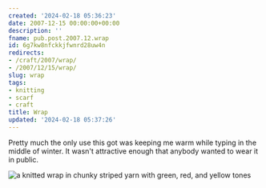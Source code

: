 ```yaml
---
created: '2024-02-18 05:36:23'
date: 2007-12-15 00:00:00+00:00
description: ''
fname: pub.post.2007.12.wrap
id: 6g7kw8nfckkjfwnrd28uw4n
redirects:
- /craft/2007/wrap/
- /2007/12/15/wrap/
slug: wrap
tags:
- knitting
- scarf
- craft
title: Wrap
updated: '2024-02-18 05:37:26'
---
```


Pretty much the only use this got was keeping me warm while typing in the middle of winter. It wasn't attractive enough that anybody wanted to wear it in public.

![a knitted wrap in chunky striped yarn with green, red, and yellow tones](assets/img/2007/cover-2007-12-15.jpg)